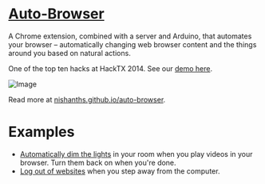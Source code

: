 [Auto-Browser](http://nishanths.github.io/auto-browser)
============

A Chrome extension, combined with a server and Arduino, that automates your browser – automatically changing web browser content and the things around you based on natural actions.

One of the top ten hacks at HackTX 2014. See our [demo here](http://youtu.be/tLXxe7THPHc?t=14m35s).

![Image](http://cl.ly/image/0w3P1K0j0q2t/Screen%20Shot%202014-10-23%20at%205.55.20%20PM.png)

Read more at [nishanths.github.io/auto-browser](http://nishanths.github.io/auto-browser).

Examples
===
* [Automatically dim the lights](http://youtu.be/gTwn2MDjukg?t=13s) in your room when you play videos in your browser. Turn them back on when you're done.
* [Log out of websites](http://youtu.be/tLXxe7THPHc?t=16m20s) when you step away from the computer.

